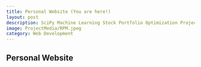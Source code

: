 ```yaml
---
title: Personal Website (You are here!)
layout: post
description: SciPy Machine Learning Stock Portfolio Optimization Project
image: ProjectMedia/RPM.jpeg
category: Web Development
---
```


## Personal Website
